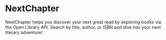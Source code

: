 # NextChapter
 NextChapter helps you discover your next great read by exploring books via the Open Library API. Search by title, author, or ISBN and dive into your next literary adventure!
